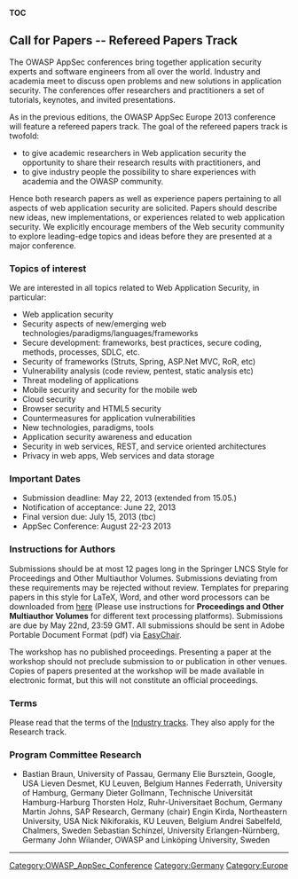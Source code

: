 __TOC__

## Call for Papers -- Refereed Papers Track

The OWASP AppSec conferences bring together application security experts
and software engineers from all over the world. Industry and academia
meet to discuss open problems and new solutions in application security.
The conferences offer researchers and practitioners a set of tutorials,
keynotes, and invited presentations.

As in the previous editions, the OWASP AppSec Europe 2013 conference
will feature a refereed papers track. The goal of the refereed papers
track is twofold:

  - to give academic researchers in Web application security the
    opportunity to share their research results with practitioners, and
  - to give industry people the possibility to share experiences with
    academia and the OWASP community.

Hence both research papers as well as experience papers pertaining to
all aspects of web application security are solicited. Papers should
describe new ideas, new implementations, or experiences related to web
application security. We explicitly encourage members of the Web
security community to explore leading-edge topics and ideas before they
are presented at a major conference.

### Topics of interest

We are interested in all topics related to Web Application Security, in
particular:

  - Web application security
  - Security aspects of new/emerging web
    technologies/paradigms/languages/frameworks
  - Secure development: frameworks, best practices, secure coding,
    methods, processes, SDLC, etc.
  - Security of frameworks (Struts, Spring, ASP.Net MVC, RoR, etc)
  - Vulnerability analysis (code review, pentest, static analysis etc)
  - Threat modeling of applications
  - Mobile security and security for the mobile web
  - Cloud security
  - Browser security and HTML5 security
  - Countermeasures for application vulnerabilities
  - New technologies, paradigms, tools
  - Application security awareness and education
  - Security in web services, REST, and service oriented architectures
  - Privacy in web apps, Web services and data storage

### Important Dates

  - Submission deadline: May 22, 2013 (extended from 15.05.)
  - Notification of acceptance: June 22, 2013
  - Final version due: July 15, 2013 (tbc)
  - AppSec Conference: August 22-23 2013

### Instructions for Authors

Submissions should be at most 12 pages long in the Springer LNCS Style
for Proceedings and Other Multiauthor Volumes. Submissions deviating
from these requirements may be rejected without review. Templates for
preparing papers in this style for LaTeX, Word, and other word
processors can be downloaded from
[here](http://www.springer.com/computer/lncs?SGWID=0-164-6-793341-0)
(Please use instructions for **Proceedings and Other Multiauthor
Volumes** for different text processing platforms). Submissions are due
by May 22nd, 23:59 GMT. All submissions should be sent in Adobe Portable
Document Format (pdf) via
[EasyChair](https://www.easychair.org/conferences/?conf=owaspresearchacademi).

The workshop has no published proceedings. Presenting a paper at the
workshop should not preclude submission to or publication in other
venues. Copies of papers presented at the workshop will be made
available in electronic format, but this will not constitute an official
proceedings.

### Terms

Please read that the terms of the [Industry
tracks](AppSecEU2013/CfPresos#Terms "wikilink"). They also apply for the
Research track.

### Program Committee Research

  -
    Bastian Braun, University of Passau, Germany
    Elie Bursztein, Google, USA
    Lieven Desmet, KU Leuven, Belgium
    Hannes Federrath, University of Hamburg, Germany
    Dieter Gollmann, Technische Universität Hamburg-Harburg
    Thorsten Holz, Ruhr-Universitaet Bochum, Germany
    Martin Johns, SAP Research, Germany (chair)
    Engin Kirda, Northeastern University, USA
    Nick Nikiforakis, KU Leuven, Belgium
    Andrei Sabelfeld, Chalmers, Sweden
    Sebastian Schinzel, University Erlangen-Nürnberg, Germany
    John Wilander, OWASP and Linköping University, Sweden

-----

[<top>](AppSecEU2013 "wikilink") [<Germany>](Germany "wikilink")

[Category:OWASP_AppSec_Conference](Category:OWASP_AppSec_Conference "wikilink")
[Category:Germany](Category:Germany "wikilink")
[Category:Europe](Category:Europe "wikilink")